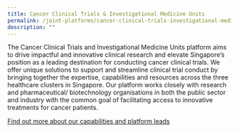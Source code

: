 ```yaml
---
title: Cancer Clinical Trials & Investigational Medicine Units
permalink: /joint-platforms/cancer-clinical-trials-investigational-medicine-units/
description: ""
---
```

The Cancer Clinical Trials and Investigational Medicine Units platform aims to drive impactful and innovative clinical research and elevate Singapore’s position as a leading destination for conducting cancer clinical trials. We offer unique solutions to support and streamline clinical trial conduct by bringing together the expertise, capabilities and resources across the three healthcare clusters in Singapore. Our platform works closely with research and pharmaceutical/ biotechnology organisations in both the public sector and industry with the common goal of facilitating access to innovative treatments for cancer patients.

<a target="_blank" href="/platform-1/cancer-clinical-trials-and-investigational-medicine-units">Find out more about our capabilities and platform leads</a>